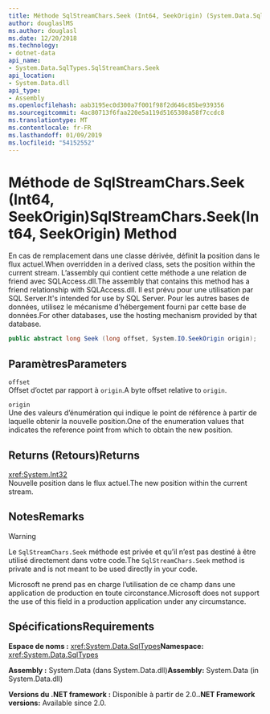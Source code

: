 ```yaml
---
title: Méthode SqlStreamChars.Seek (Int64, SeekOrigin) (System.Data.SqlTypes)
author: douglaslMS
ms.author: douglasl
ms.date: 12/20/2018
ms.technology:
- dotnet-data
api_name:
- System.Data.SqlTypes.SqlStreamChars.Seek
api_location:
- System.Data.dll
api_type:
- Assembly
ms.openlocfilehash: aab3195ec0d300a7f001f98f2d646c85be939356
ms.sourcegitcommit: 4ac80713f6faa220e5a119d5165308a58f7ccdc8
ms.translationtype: MT
ms.contentlocale: fr-FR
ms.lasthandoff: 01/09/2019
ms.locfileid: "54152552"
---
```

# <a name="sqlstreamcharsseekint64-seekorigin-method"></a><span data-ttu-id="e9be2-102">Méthode de SqlStreamChars.Seek (Int64, SeekOrigin)</span><span class="sxs-lookup"><span data-stu-id="e9be2-102">SqlStreamChars.Seek(Int64, SeekOrigin) Method</span></span>

<span data-ttu-id="e9be2-103">En cas de remplacement dans une classe dérivée, définit la position dans le flux actuel.</span><span class="sxs-lookup"><span data-stu-id="e9be2-103">When overridden in a derived class, sets the position within the current stream.</span></span> <span data-ttu-id="e9be2-104">L’assembly qui contient cette méthode a une relation de friend avec SQLAccess.dll.</span><span class="sxs-lookup"><span data-stu-id="e9be2-104">The assembly that contains this method has a friend relationship with SQLAccess.dll.</span></span> <span data-ttu-id="e9be2-105">Il est prévu pour une utilisation par SQL Server.</span><span class="sxs-lookup"><span data-stu-id="e9be2-105">It's intended for use by SQL Server.</span></span> <span data-ttu-id="e9be2-106">Pour les autres bases de données, utilisez le mécanisme d’hébergement fourni par cette base de données.</span><span class="sxs-lookup"><span data-stu-id="e9be2-106">For other databases, use the hosting mechanism provided by that database.</span></span>

```csharp
public abstract long Seek (long offset, System.IO.SeekOrigin origin);
```

## <a name="parameters"></a><span data-ttu-id="e9be2-107">Paramètres</span><span class="sxs-lookup"><span data-stu-id="e9be2-107">Parameters</span></span>

`offset`\
<span data-ttu-id="e9be2-108">Offset d’octet par rapport à `origin`.</span><span class="sxs-lookup"><span data-stu-id="e9be2-108">A byte offset relative to `origin`.</span></span>

`origin`\
<span data-ttu-id="e9be2-109">Une des valeurs d’énumération qui indique le point de référence à partir de laquelle obtenir la nouvelle position.</span><span class="sxs-lookup"><span data-stu-id="e9be2-109">One of the enumeration values that indicates the reference point from which to obtain the new position.</span></span>

## <a name="returns"></a><span data-ttu-id="e9be2-110">Returns (Retours)</span><span class="sxs-lookup"><span data-stu-id="e9be2-110">Returns</span></span>

<xref:System.Int32>\
<span data-ttu-id="e9be2-111">Nouvelle position dans le flux actuel.</span><span class="sxs-lookup"><span data-stu-id="e9be2-111">The new position within the current stream.</span></span>

## <a name="remarks"></a><span data-ttu-id="e9be2-112">Notes</span><span class="sxs-lookup"><span data-stu-id="e9be2-112">Remarks</span></span>

> [!WARNING]
> <span data-ttu-id="e9be2-113">Le `SqlStreamChars.Seek` méthode est privée et qu’il n’est pas destiné à être utilisé directement dans votre code.</span><span class="sxs-lookup"><span data-stu-id="e9be2-113">The `SqlStreamChars.Seek` method is private and is not meant to be used directly in your code.</span></span>
>
> <span data-ttu-id="e9be2-114">Microsoft ne prend pas en charge l’utilisation de ce champ dans une application de production en toute circonstance.</span><span class="sxs-lookup"><span data-stu-id="e9be2-114">Microsoft does not support the use of this field in a production application under any circumstance.</span></span>

## <a name="requirements"></a><span data-ttu-id="e9be2-115">Spécifications</span><span class="sxs-lookup"><span data-stu-id="e9be2-115">Requirements</span></span>

<span data-ttu-id="e9be2-116">**Espace de noms :** <xref:System.Data.SqlTypes></span><span class="sxs-lookup"><span data-stu-id="e9be2-116">**Namespace:** <xref:System.Data.SqlTypes></span></span>

<span data-ttu-id="e9be2-117">**Assembly :** System.Data (dans System.Data.dll)</span><span class="sxs-lookup"><span data-stu-id="e9be2-117">**Assembly:** System.Data (in System.Data.dll)</span></span>

<span data-ttu-id="e9be2-118">**Versions du .NET framework :** Disponible à partir de 2.0.</span><span class="sxs-lookup"><span data-stu-id="e9be2-118">**.NET Framework versions:** Available since 2.0.</span></span>